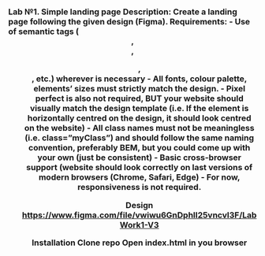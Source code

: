 <h3> Lab №1. Simple landing page
Description: Create a landing page following the given design (Figma).
Requirements:
- Use of semantic tags (<header>, <nav>, <ul>, <footer>, etc.) wherever is necessary
- All fonts, colour palette, elements’ sizes must strictly match the design.
- Pixel perfect is also not required, BUT your website should visually match the design template (i.e. If the element is horizontally centred on the design, it should look centred on the website)
- All class names must not be meaningless (i.e. class=”myClass”) and should follow the same naming convention, preferably BEM, but you could come up with your own (just be consistent)
- Basic cross-browser support (website should look correctly on last versions of modern browsers (Chrome, Safari, Edge)
- For now, responsiveness is not required.

Design
https://www.figma.com/file/vwiwu6GnDphlI25vncvl3F/LabWork1-V3

Installation
Clone repo 
Open index.html in you browser